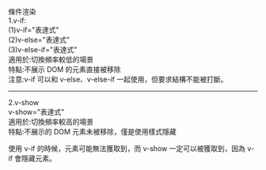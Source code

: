 條件渲染  
1.v-if:  
(1)v-if="表達式"  
(2)v-else="表達式"  
(3)v-else-if="表達式"  
適用於:切換頻率較低的場景  
特點:不展示 DOM 的元素直接被移除  
注意:v-if 可以和 v-else、v-else-if 一起使用，但要求結構不能被打斷。

---

2.v-show  
v-show="表達式"  
適用於:切換頻率較高的場景  
特點:不展示的 DOM 元素未被移除，僅是使用樣式隱藏

使用 v-if 的時候，元素可能無法獲取到，而 v-show 一定可以被獲取到，因為 v-if 會隱藏元素。
